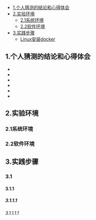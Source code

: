* [1.个人猜测的结论和心得体会](个人猜测的结论和心得体会)
* [2.实验环境](实验环境)
    * [2.1系统环境](系统环境)
	* [2.2软件环境](软件环境)
* [3.实践步骤](实践步骤)
	* [Linux安装docker]()

## 1.个人猜测的结论和心得体会
* <b></b>
* <b></b>
* <b></b>
* <b></b>
* <b></b>
* <b></b>

## 2.实验环境
### 2.1系统环境
### 2.2软件环境
## 3.实践步骤
### 3.1
#### 3.1.1
##### 3.1.1.1
###### 3.1.1.1.1